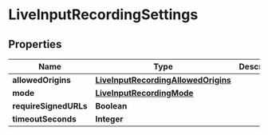 # LiveInputRecordingSettings

## Properties
Name | Type | Description | Notes
------------ | ------------- | ------------- | -------------
**allowedOrigins** | [**LiveInputRecordingAllowedOrigins**](LiveInputRecordingAllowedOrigins.md) |  |  [optional]
**mode** | [**LiveInputRecordingMode**](LiveInputRecordingMode.md) |  |  [optional]
**requireSignedURLs** | **Boolean** |  |  [optional]
**timeoutSeconds** | **Integer** |  |  [optional]

